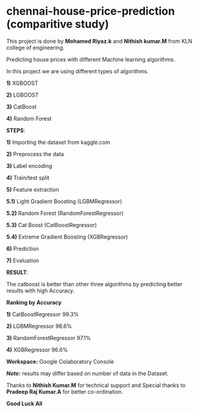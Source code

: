 # chennai-house-price-prediction (comparitive study)

This project is done by **Mohamed Riyaz.k** and **Nithish kumar.M** from KLN college of engineering.


Predicting house prices with different Machine learning algorithms.

In this project we are using different types of algorithms.

**1)** XGBOOST

**2)** LGBOOST

**3)** CatBoost

**4)** Random Forest

**STEPS**:

**1)** Importing the dataset from kaggle.com 

**2)** Preprocess the data

**3)** Label encoding

**4)** Train/test split

**5)** Feature extraction
  
  **5.1)** Light Gradient Boosting (LGBMRegressor)
  
  **5.2)** Random Forest (RandomForestRegressor)
  
  **5.3)** Cat Boost (CatBoostRegressor)
  
  **5.4)** Extreme Gradient Boosting (XGBRegressor)

**6)** Prediction

**7)** Evaluation

**RESULT**:

The catboost is better than other three algorithms by predicting better results with high Accuracy.

**Ranking by Accuracy**


**1)** CatBoostRegressor                 99.3%

**2)** LGBMRegressor                     98.6%

**3)** RandomForestRegressor             97.1%

**4)** XGBRegressor                      96.6%

**Workspace:** Google Colaboratory Console

  
**_Note:_** results may differ based on number of data in the Dataset.
  
  
Thanks to **Nithish Kumar.M** for technical support and Special thanks to **Pradeep Raj Kumar.A** for better co-ordination.
  
**Good Luck All**
  
  
